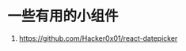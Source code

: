 # 一些有用的小组件

<!--
ID: 5c1bfc79-f32b-4b44-9b6b-562c6137438f
Status: draft
Date: 2020-09-25T15:59:09
Modified: 2020-09-25T15:59:09
wp_id: 2045
-->

1. https://github.com/Hacker0x01/react-datepicker